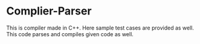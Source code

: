 # Complier-Parser
This is compiler made in C++. Here sample test cases are provided as well. This code parses and compiles given code as well.
